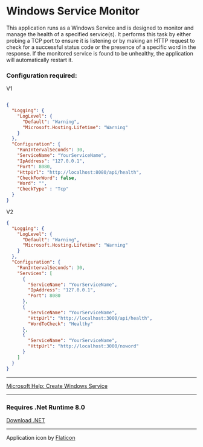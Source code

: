 # Windows Service Monitor

This application runs as a Windows Service and is designed to monitor and manage the health of a specified service(s). It performs this task by either probing a TCP port to ensure it is listening or by making an HTTP request to check for a successful status code or the presence of a specific word in the response. If the monitored service is found to be unhealthy, the application will automatically restart it.

### Configuration required:
V1

```json

{
  "Logging": {
    "LogLevel": {
      "Default": "Warning",
      "Microsoft.Hosting.Lifetime": "Warning"
    }
  },
  "Configuration": {
    "RunIntervalSeconds": 30,
    "ServiceName": "YourServiceName",
    "IpAddress": "127.0.0.1",
    "Port": 8080,
    "HttpUrl": "http://localhost:8080/api/health",
    "CheckForWord": false,
    "Word": "",
    "CheckType" : "Tcp"
  }
}

```
V2
```json
{
  "Logging": {
    "LogLevel": {
      "Default": "Warning",
      "Microsoft.Hosting.Lifetime": "Warning"
    }
  },
  "Configuration": {
    "RunIntervalSeconds": 30,
    "Services": [
      {
        "ServiceName": "YourServiceName",
        "IpAddress": "127.0.0.1",
        "Port": 8080
      },
      {
        "ServiceName": "YourServiceName",
        "HttpUrl": "http://localhost:3000/api/health",
        "WordToCheck": "Healthy"
      },
      {
        "ServiceName": "YourServiceName",
        "HttpUrl": "http://localhost:3000/noword"
      }
    ]
  }
}
```


---

[Microsoft Help: Create Windows Service](https://learn.microsoft.com/en-us/dotnet/core/extensions/windows-service)

---

### Requires .Net Runtime 8.0

[Download .NET](https://dotnet.microsoft.com/en-us/download)

---

Application icon by [Flaticon](https://www.flaticon.com/br/icones-gratis/marketing-de-midia-social)